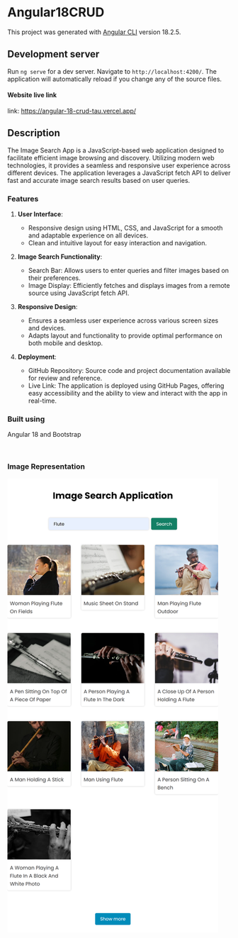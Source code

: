 # Angular18CRUD

This project was generated with [Angular CLI](https://github.com/angular/angular-cli) version 18.2.5.

## Development server

Run `ng serve` for a dev server. Navigate to `http://localhost:4200/`. The application will automatically reload if you change any of the source files.

#### Website live link 
link: https://angular-18-crud-tau.vercel.app/

## Description
The Image Search App is a JavaScript-based web application designed to facilitate efficient image browsing and discovery. Utilizing modern web technologies, it provides a seamless and responsive user experience across different devices. The application leverages a JavaScript fetch API to deliver fast and accurate image search results based on user queries.

### Features

1. **User Interface**:
   - Responsive design using HTML, CSS, and JavaScript for a smooth and adaptable experience on all devices.
   - Clean and intuitive layout for easy interaction and navigation.

2. **Image Search Functionality**:
   - Search Bar: Allows users to enter queries and filter images based on their preferences.
   - Image Display: Efficiently fetches and displays images from a remote source using JavaScript fetch API.

3. **Responsive Design**:
   - Ensures a seamless user experience across various screen sizes and devices.
   - Adapts layout and functionality to provide optimal performance on both mobile and desktop.
     
4. **Deployment**:
   - GitHub Repository: Source code and project documentation available for review and reference.
   - Live Link: The application is deployed using GitHub Pages, offering easy accessibility and the ability to view and interact with the app in real-time.

### Built using 
Angular 18 and Bootstrap

<br/>

### Image Representation

![Image 1](https://github.com/PriyaKsagar2/Image-Search-App/blob/main/image-search-app.png)
<br> 
